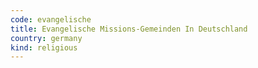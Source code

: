 ```yaml
---
code: evangelische
title: Evangelische Missions-Gemeinden In Deutschland
country: germany
kind: religious
---
```

